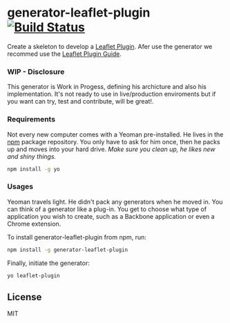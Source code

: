# generator-leaflet-plugin [![Build Status](https://travis-ci.org/ceoaliongroo/generator-leaflet-plugin.svg?branch=master)](https://travis-ci.org/ceoaliongroo/generator-leaflet-plugin)

Create a skeleton to develop a [Leaflet Plugin](http://leafletjs.com/plugins.html). Afer use the generator we recommed use the [Leaflet Plugin Guide](http://leafletjs.com/plugins.html#develop-your-own).

### WIP - Disclosure

This generator is Work in Progess, defining his archicture and also his implementation. It's not ready to use in live/production enviroments but if you want can try, test and contribute, will be great!.

### Requirements

Not every new computer comes with a Yeoman pre-installed. He lives in the [npm](https://npmjs.org) package repository. You only have to ask for him once, then he packs up and moves into your hard drive. *Make sure you clean up, he likes new and shiny things.*

```bash
npm install -g yo
```

### Usages

Yeoman travels light. He didn't pack any generators when he moved in. You can think of a generator like a plug-in. You get to choose what type of application you wish to create, such as a Backbone application or even a Chrome extension.

To install generator-leaflet-plugin from npm, run:

```bash
npm install -g generator-leaflet-plugin
```

Finally, initiate the generator:

```bash
yo leaflet-plugin
```

## License

MIT
